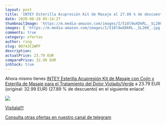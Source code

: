 ```yaml
---
layout: post
title: 'INTEY Esterilla Acupresión Kit de Masaje al 27.89 % de descuento'
date: 2020-06-28 05:14:27
thumbnailImage: 'https://m.media-amazon.com/images/I/518l9wXDkRL._SL200_.jpg'
images: [ 'https://m.media-amazon.com/images/I/518l9wXDkRL._SL200_.jpg' ]
comments: true
category: ofertas
author: ring
slug: B074JC2WPF
description:
actualPrice: 23.79 EUR
comparePrice: 32.99 EUR
inStock: true
---
```


Ahora mismo tienes [INTEY Esterilla Acupresión Kit de Masaje con Cojín y Esterilla de Masaje para el Tratamiento del Dolor Violado/Verde](https://www.amazon.com/dp/B074JC2WPF/?tag=redken08-20) a 23.79 EUR (original: 32.99 EUR) (27.89 %  de descuento) en el siguiente enlace!

[![](https://m.media-amazon.com/images/I/518l9wXDkRL._SL200_.jpg)](https://www.amazon.com/dp/B074JC2WPF/?tag=redken08-20)

[Visítala!!!](https://www.amazon.com/dp/B074JC2WPF/?tag=redken08-20)

[Consulta otras ofertas en nuestro canal de telegram](https://t.me/s/ofertas25)
